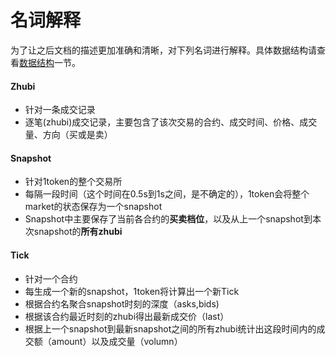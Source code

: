 # 名词解释

为了让之后文档的描述更加准确和清晰，对下列名词进行解释。具体数据结构请查看[数据结构](/instruction/data-structure)一节。

#### Zhubi

* 针对一条成交记录
* 逐笔(zhubi)成交记录，主要包含了该次交易的合约、成交时间、价格、成交量、方向（买或是卖）

#### Snapshot

* 针对1token的整个交易所
* 每隔一段时间（这个时间在0.5s到1s之间，是不确定的），1token会将整个market的状态保存为一个snapshot
* Snapshot中主要保存了当前各合约的**买卖档位**，以及从上一个snapshot到本次snapshot的**所有zhubi**


#### Tick

* 针对一个合约
* 每生成一个新的snapshot，1token将计算出一个新Tick
* 根据合约名聚合snapshot时刻的深度（asks,bids)
* 根据该合约最近时刻的zhubi得出最新成交价（last）
* 根据上一个snapshot到最新snapshot之间的所有zhubi统计出这段时间内的成交额（amount）以及成交量（volumn）